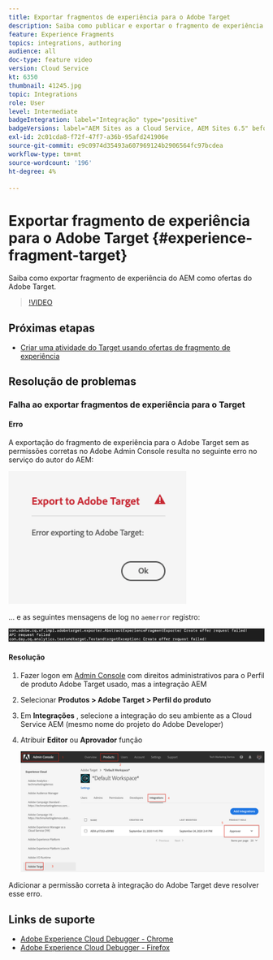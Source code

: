 ```yaml
---
title: Exportar fragmentos de experiência para o Adobe Target
description: Saiba como publicar e exportar o fragmento de experiência do AEM como ofertas do Adobe Target.
feature: Experience Fragments
topics: integrations, authoring
audience: all
doc-type: feature video
version: Cloud Service
kt: 6350
thumbnail: 41245.jpg
topic: Integrations
role: User
level: Intermediate
badgeIntegration: label="Integração" type="positive"
badgeVersions: label="AEM Sites as a Cloud Service, AEM Sites 6.5" before-title="false"
exl-id: 2c01cda8-f72f-47f7-a36b-95afd241906e
source-git-commit: e9c0974d35493a607969124b2906564fc97bcdea
workflow-type: tm+mt
source-wordcount: '196'
ht-degree: 4%

---
```


# Exportar fragmento de experiência para o Adobe Target {#experience-fragment-target}

Saiba como exportar fragmento de experiência do AEM como ofertas do Adobe Target.

>[!VIDEO](https://video.tv.adobe.com/v/41245?quality=12&learn=on)

## Próximas etapas

+ [Criar uma atividade do Target usando ofertas de fragmento de experiência](./create-target-activity.md)

## Resolução de problemas

### Falha ao exportar fragmentos de experiência para o Target

#### Erro

A exportação do fragmento de experiência para o Adobe Target sem as permissões corretas no Adobe Admin Console resulta no seguinte erro no serviço do autor do AEM:

![Erro na interface da API do Target](assets/error-target-offer.png)

... e as seguintes mensagens de log no `aemerror` registro:

![Erro de console da API de destino](assets/target-console-error.png)

#### Resolução

1. Fazer logon em [Admin Console](https://adminconsole.adobe.com/) com direitos administrativos para o Perfil de produto Adobe Target usado, mas a integração AEM
2. Selecionar __Produtos > Adobe Target > Perfil do produto__
3. Em __Integrações__ , selecione a integração do seu ambiente as a Cloud Service AEM (mesmo nome do projeto do Adobe Developer)
4. Atribuir __Editor__ ou __Aprovador__ função

   ![Erro na API do Target](assets/target-permissions.png)

Adicionar a permissão correta à integração do Adobe Target deve resolver esse erro.

## Links de suporte

+ [Adobe Experience Cloud Debugger - Chrome](https://chrome.google.com/webstore/detail/adobe-experience-platform/bfnnokhpnncpkdmbokanobigaccjkpob)
+ [Adobe Experience Cloud Debugger - Firefox](https://addons.mozilla.org/en-US/firefox/addon/adobe-experience-platform-dbg/)
